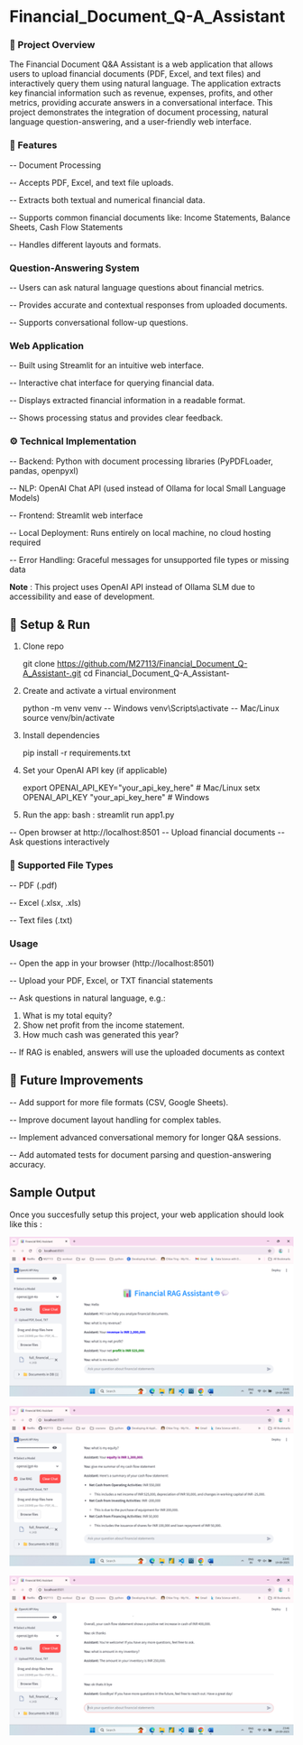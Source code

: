 # Financial_Document_Q-A_Assistant

### 🎯 Project Overview

The Financial Document Q&A Assistant is a web application that allows users to upload financial documents (PDF, Excel, and text files) and interactively query them using natural language. The application extracts key financial information such as revenue, expenses, profits, and other metrics, providing accurate answers in a conversational interface.
This project demonstrates the integration of document processing, natural language question-answering, and a user-friendly web interface.


### 📂 Features
-- Document Processing

-- Accepts PDF, Excel, and text file uploads.

-- Extracts both textual and numerical financial data.

-- Supports common financial documents like: Income Statements, Balance Sheets, Cash Flow Statements

-- Handles different layouts and formats.

### Question-Answering System

-- Users can ask natural language questions about financial metrics.

-- Provides accurate and contextual responses from uploaded documents.

-- Supports conversational follow-up questions.

### Web Application

-- Built using Streamlit for an intuitive web interface.

-- Interactive chat interface for querying financial data.

-- Displays extracted financial information in a readable format.

-- Shows processing status and provides clear feedback.

### ⚙️ Technical Implementation

-- Backend: Python with document processing libraries (PyPDFLoader, pandas, openpyxl)

-- NLP: OpenAI Chat API (used instead of Ollama for local Small Language Models)

-- Frontend: Streamlit web interface

-- Local Deployment: Runs entirely on local machine, no cloud hosting required

-- Error Handling: Graceful messages for unsupported file types or missing data

**Note** : This project uses OpenAI API instead of Ollama SLM due to accessibility and ease of development.

## 🚀 Setup & Run

1. Clone repo

   git clone https://github.com/M27113/Financial_Document_Q-A_Assistant-.git
   cd Financial_Document_Q-A_Assistant-

2. Create and activate a virtual environment

   python -m venv venv
   -- Windows
   venv\Scripts\activate
   -- Mac/Linux
   source venv/bin/activate
3. Install dependencies

   pip install -r requirements.txt

4. Set your OpenAI API key (if applicable)

   export OPENAI_API_KEY="your_api_key_here"  # Mac/Linux
   setx OPENAI_API_KEY "your_api_key_here"     # Windows
   
5. Run the app:
   bash :
   streamlit run app1.py
   
-- Open browser at http://localhost:8501
-- Upload financial documents
-- Ask questions interactively

### 📂 Supported File Types

-- PDF (.pdf)

-- Excel (.xlsx, .xls)

-- Text files (.txt)

### Usage

-- Open the app in your browser (http://localhost:8501)

-- Upload your PDF, Excel, or TXT financial statements

-- Ask questions in natural language, e.g.:

1. What is my total equity?
2. Show net profit from the income statement.
3. How much cash was generated this year?

-- If RAG is enabled, answers will use the uploaded documents as context

## 📖 Future Improvements

-- Add support for more file formats (CSV, Google Sheets).

-- Improve document layout handling for complex tables.

-- Implement advanced conversational memory for longer Q&A sessions.

-- Add automated tests for document parsing and question-answering accuracy.


## Sample Output
Once you succesfully setup this project, your web application should look like this : 

![image](./sample_output/Screenshot%20(501).png)

![image](./sample_output/Screenshot%20(502).png)

![image](./sample_output/Screenshot%20(503).png)
